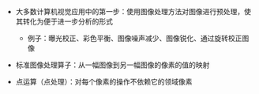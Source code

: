 * 大多数计算机视觉应用中的第一步：使用图像处理方法对图像进行预处理，使其转化为便于进一步分析的形式

  * 例子：曝光校正、彩色平衡、图像噪声减少、图像锐化、通过旋转校正图像

* 标准图像处理算子：从一幅图像到另一幅图像的像素的值的映射

* 点运算（点处理）：对每个像素的操作不依赖它的领域像素